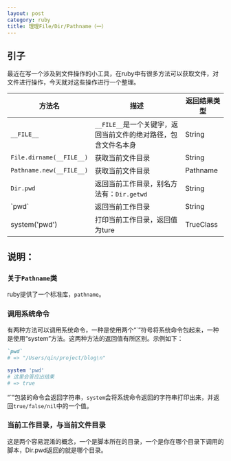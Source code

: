 ```yaml
---
layout: post
category: ruby
title: 理理File/Dir/Pathname（一）
---
```


## 引子
最近在写一个涉及到文件操作的小工具，在ruby中有很多方法可以获取文件，对文件进行操作，今天就对这些操作进行一个整理。


| 方法名 | 描述 | 返回结果类型 |
|---|---|---|
| `__FILE__` | `__FILE__`是一个关键字，返回当前文件的绝对路径，包含文件名本身 | String |
| `File.dirname(__FILE__)` | 获取当前文件目录 | String |
| `Pathname.new(__FILE__)` | 获取当前文件目录 | Pathname |
| `Dir.pwd` | 返回当前工作目录，别名方法有：`Dir.getwd` | String |
| \`pwd\` | 返回当前工作目录 | String |
| system('pwd') | 打印当前工作目录，返回值为ture | TrueClass |

## 说明：
### 关于`Pathname`类

ruby提供了一个标准库，`pathname`。


### 调用系统命令
有两种方法可以调用系统命令，一种是使用两个“`”符号将系统命令包起来，一种是使用“system”方法。这两种方法的返回值有所区别。示例如下：

```ruby
`pwd`
# => "/Users/qin/project/blog\n"

system 'pwd'
# 这里会答应出结果
# => true
```

“\`”包装的命令会返回字符串，`system`会将系统命令返回的字符串打印出来，并返回`true/false/nil`中的一个值。

### 当前工作目录，与当前文件目录

这是两个容易混淆的概念，一个是脚本所在的目录，一个是你在哪个目录下调用的脚本，Dir.pwd返回的就是哪个目录。
